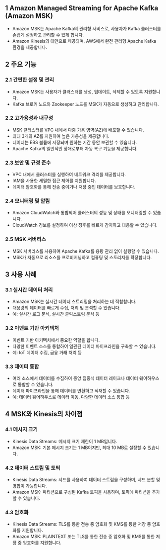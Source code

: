 ## 1 Amazon Managed Streaming for Apache Kafka (Amazon MSK)

- Amazon MSK는 Apache Kafka의 관리형 서비스로, 사용자가 Kafka 클러스터를 손쉽게 설정하고 관리할 수 있게 합니다.
- Amazon Kinesis의 대안으로 제공되며, AWS에서 완전 관리형 Apache Kafka 환경을 제공합니다.



## 2 주요 기능

### 2.1 간편한 설정 및 관리

- Amazon MSK는 사용자가 클러스터를 생성, 업데이트, 삭제할 수 있도록 지원합니다.
- Kafka 브로커 노드와 Zookeeper 노드를 MSK가 자동으로 생성하고 관리합니다.



### 2.2 고가용성과 내구성

- MSK 클러스터를 VPC 내에서 다중 가용 영역(AZ)에 배포할 수 있습니다. 
- 최대 3개의 AZ를 지원하여 높은 가용성을 제공합니다.
- 데이터는 EBS 볼륨에 저장되며 원하는 기간 동안 보관할 수 있습니다.
- Apache Kafka의 일반적인 장애로부터 자동 복구 기능을 제공합니다.



### 2.3 보안 및 규정 준수

- VPC 내에서 클러스터를 실행하여 네트워크 격리를 제공합니다.
- IAM을 사용한 세밀한 접근 제어를 지원합니다.
- 데이터 암호화를 통해 전송 중이거나 저장 중인 데이터를 보호합니다.



### 2.4 모니터링 및 알림

- Amazon CloudWatch와 통합되어 클러스터의 성능 및 상태를 모니터링할 수 있습니다.
- CloudWatch 경보를 설정하여 이상 징후를 빠르게 감지하고 대응할 수 있습니다.



### 2.5 MSK 서버리스

- MSK 서버리스를 사용하여 Apache Kafka를 용량 관리 없이 실행할 수 있습니다.
- MSK가 자동으로 리소스를 프로비저닝하고 컴퓨팅 및 스토리지를 확장합니다.



## 3 사용 사례

### 3.1 실시간 데이터 처리

- Amazon MSK는 실시간 데이터 스트리밍을 처리하는 데 적합합니다.
- 대용량의 데이터를 빠르게 수집, 처리 및 분석할 수 있습니다.
- 예: 실시간 로그 분석, 실시간 클릭스트림 분석 등



### 3.2 이벤트 기반 아키텍처

- 이벤트 기반 아키텍처에서 중요한 역할을 합니다.
- 다양한 이벤트 소스를 통합하여 일관된 데이터 파이프라인을 구축할 수 있습니다.
- 예: IoT 데이터 수집, 금융 거래 처리 등



### 3.3 데이터 통합

- 여러 소스에서 데이터를 수집하여 중앙 집중식 데이터 레이크나 데이터 웨어하우스로 통합할 수 있습니다.
- 데이터 파이프라인을 통해 데이터를 변환하고 적재할 수 있습니다.
- 예: 데이터 웨어하우스로 데이터 이동, 다양한 데이터 소스 통합 등



## 4 MSK와 Kinesis의 차이점

### 4.1 메시지 크기

- Kinesis Data Streams: 메시지 크기 제한이 1 MB입니다.
- Amazon MSK: 기본 메시지 크기는 1 MB이지만, 최대 10 MB로 설정할 수 있습니다.



### 4.2 데이터 스트림 및 토픽

- Kinesis Data Streams: 샤드를 사용하여 데이터 스트림을 구성하며, 샤드 분할 및 병합이 가능합니다.
- Amazon MSK: 파티션으로 구성된 Kafka 토픽을 사용하며, 토픽에 파티션을 추가할 수 있습니다.



### 4.3 암호화

- Kinesis Data Streams: TLS를 통한 전송 중 암호화 및 KMS를 통한 저장 중 암호화를 지원합니다.
- Amazon MSK: PLAINTEXT 또는 TLS를 통한 전송 중 암호화 및 KMS를 통한 저장 중 암호화를 지원합니다.